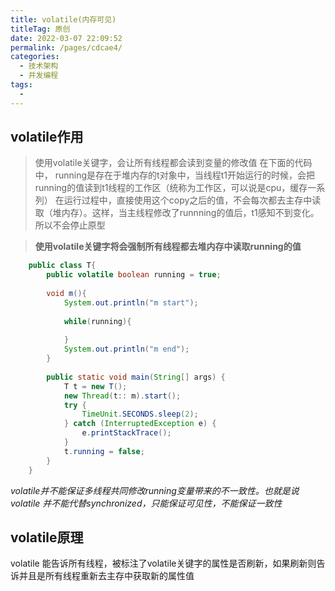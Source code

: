```yaml
---
title: volatile(内存可见)
titleTag: 原创
date: 2022-03-07 22:09:52
permalink: /pages/cdcae4/
categories: 
  - 技术架构
  - 并发编程
tags: 
  - 
---
```


## volatile作用
>使用volatile关键字，会让所有线程都会读到变量的修改值
在下面的代码中， running是存在于堆内存的t对象中，当线程t1开始运行的时候，会把running的值读到t1线程的工作区（统称为工作区，可以说是cpu，缓存一系列）
在运行过程中，直接使用这个copy之后的值，不会每次都去主存中读取（堆内存）。这样，当主线程修改了runnning的值后，t1感知不到变化。所以不会停止原型

>**使用volatile关键字将会强制所有线程都去堆内存中读取running的值** 

```java
    public class T{
        public volatile boolean running = true;
    
        void m(){
            System.out.println("m start");
    
            while(running){
    
            }
            System.out.println("m end");
        }
    
        public static void main(String[] args) {
            T t = new T();
            new Thread(t:: m).start();
            try {
                TimeUnit.SECONDS.sleep(2);
            } catch (InterruptedException e) {
                e.printStackTrace();
            }
            t.running = false;
        }
    }

```




*volatile并不能保证多线程共同修改running变量带来的不一致性。也就是说volatile 并不能代替synchronized，只能保证可见性，不能保证一致性*

## volatile原理
volatile 能告诉所有线程，被标注了volatile关键字的属性是否刷新，如果刷新则告诉并且是所有线程重新去主存中获取新的属性值


